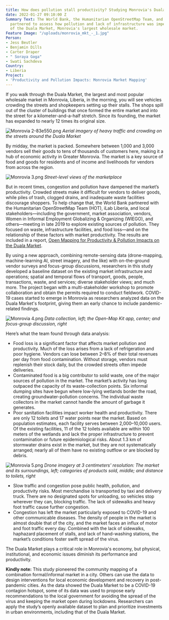 ```yaml
---
title: How does pollution stall productivity? Studying Monrovia's Duala Market
date: 2022-01-27 09:10:00 Z
Summary Text: The World Bank, the Humanitarian OpenStreetMap Team, and iLab Liberia
  partnered to assess how pollution and lack of infrastructure was impeding the productivity
  of the Duala Market, Monrovia's largest wholesale market.
Feature Image: "/uploads/monrovia_mkt_-_1.jpg"
Person:
- Jess Beutler
- Benjamin Dills
- Carter Draper
- " Soraya Goga"
- Swati Sachdeva
Country:
- Liberia
Project:
- 'Productivity and Pollution Impacts: Monrovia Market Mapping'
---
```


If you walk through the Duala Market, the largest and most popular wholesale market in Monrovia, Liberia, in the morning, you will see vehicles crowding the streets and shopkeepers setting up their stalls. The shops spill out of the cluster of buildings that once formed the entire market and into the street for a kilometer-and-a-half stretch. Since its founding, the market has expanded to nearly 12 times its original size.

![Monrovia 2-83e550.png](/uploads/Monrovia%202-83e550.png)
*Aerial imagery of heavy traffic and crowding on the streets around the Duala Market*

By midday, the market is packed. Somewhere between 1,000 and 3,000 vendors sell their goods to tens of thousands of customers here, making it a hub of economic activity in Greater Monrovia. The market is a key source of food and goods for residents and of income and livelihoods for vendors from across the region.

![Monrovia 3.png](/uploads/Monrovia%203.png)
*Street-level views of the marketplace*

But in recent times, congestion and pollution have dampened the market’s productivity. Crowded streets make it difficult for vendors to deliver goods, while piles of trash, clogged drains, and inadequate waste facilities discourage shoppers. To help change that, the World Bank partnered with the Humanitarian OpenStreetMap Team (HOT), iLab Liberia, and local stakeholders—including the government, market association, vendors, Women in Informal Employment Globalizing & Organizing (WIEGO), and others—meeting in late 2019 to explore existing sources of pollution. They focused on waste, infrastructure facilities, and food loss—and on the relationship of these factors with market productivity. The results are included in a report, [Open Mapping for Productivity & Pollution Impacts on the Duala Market](https://documents.worldbank.org/en/publication/documents-reports/documentdetail/132391643014786322/open-mapping-for-productivity-and-pollution-impacts-in-duala-market-final-analysis-report).

By using a new approach, combining remote-sensing data (drone-mapping, machine-learning AI, street imagery, and the like) with on-the-ground vendor surveys and focus-group discussions, researchers in this study developed a baseline dataset on the existing market infrastructure and operations; spatial and temporal flows of transport, goods, people, transactions, waste, and services; diverse stakeholder views; and much more. The project began with a multi-stakeholder workshop to promote collaboration and obtain the permits required to conduct fieldwork. COVID-19 cases started to emerge in Monrovia as researchers analyzed data on the Duala Market's footprint, giving them an early chance to include pandemic-related findings.

![Monrovia 4.png](/uploads/Monrovia%204.png)
*Data collection, left; the Open-Map Kit app, center; and focus-group discussion, right*

Here’s what the team found through data analysis:

* Food loss is a significant factor that affects market pollution and productivity.  Much of the loss arises from a lack of refrigeration and poor hygiene. Vendors can lose between 2–8% of their total revenues per day from food contamination. Without storage, vendors must replenish their stock daily, but the crowded streets often impede deliveries.
* Contaminated food is a big contributor to solid waste, one of the major sources of pollution in the market. The market’s activity has long outpaced the capacity of its waste-collection points. Six informal dumping sites have begun where low-lying wetlands border the road, creating groundwater-pollution concerns. The individual waste collectors in the market cannot handle the amount of garbage it generates.
* Poor sanitation facilities impact worker health and productivity. There are only 12 toilets and 17 water points near the market. Based on population estimates, each facility serves between 2,000–10,000 users. Of the existing facilities, 11 of the 12 toilets available are within 100 meters of the wetlands and lack the proper infrastructure to prevent contamination or future epidemiological risks. About 1.3 km of stormwater drains exist in the market, but they are not systematically arranged; nearly all of them have no existing outflow or are blocked by debris.

![Monrovia 5.png](/uploads/Monrovia%205.png)
*Drone imagery at 3 centimeters' resolution: The market and its surroundings, left; categories of products sold, middle; and distance to toilets, right*

* Slow traffic and congestion pose public health, pollution, and productivity risks. Most merchandise is transported by taxi and delivery truck. There are no designated spots for unloading, so vehicles stop wherever they can, blocking traffic. The lack of sidewalks and heavy foot traffic cause further congestion.
* Congestion has left the market particularly exposed to COVID-19 and other communicable diseases. The density of people in the market is almost double that of the city, and the market faces an influx of motor and foot traffic every day. Combined with the lack of sidewalks, haphazard placement of stalls, and lack of hand-washing stations, the market’s conditions foster swift spread of the virus.

The Duala Market plays a critical role in Monrovia's economy, but physical, institutional, and economic issues diminish its performance and productivity. 

**Kindly note:** This study pioneered the community mapping of a combination formal/informal market in a city. Others can use the data to design interventions for local economic development and recovery in post-pandemic cities. As the data showed the Duala Market to be a COVID-19 contagion hotspot, some of its data was used to propose early recommendations to the local government for avoiding the spread of the virus and keeping the market open during lockdowns. Researchers can apply the study’s openly available dataset to plan and prioritize investments in urban environments, including that of the Duala Market.